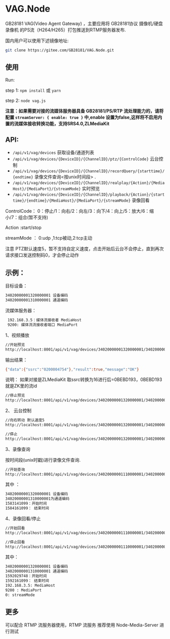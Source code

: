 # VAG.Node

GB28181 VAG(Video Agent Gateway) ，主要应用将 GB28181协议 摄像机/硬盘录像机 的PS流（H264/H265）打包推送到RTMP服务器发布.

国内用户可以使用下述镜像地址:

```bash
git clone https://gitee.com/GB28181/VAG.Node.git
```

## 使用

Run:

step 1: `npm install` 或 `yarn`

step 2: `node vag.js`


**注意：如果需要对接的流媒体服务器具备 GB28181/PS/RTP 流处理能力的，请将配置 `streamServer: { enable: true }` 中,enable 设置为false,这样将不启用内置的流媒体接收转换功能，支持SRS4.0,ZLMediaKit**


## API:

+ `/api/v1/vag/devices` 获取设备/通道列表
+ `/api/v1/vag/devices/{DeviceID}/{ChannelID}/ptz/{ControlCode}` 云台控制
+ `/api/v1/vag/devices/{DeviceID}/{ChannelID}/recordQuery/{starttime}/{endtime}` 录像文件查询<按unix时间段> .
+ `/api/v1/vag/devices/{DeviceID}/{ChannelID}/realplay/{Action}/{MediaHost}/{MediaPort}/{streamMode}` 实时预览
+ `/api/v1/vag/devices/{DeviceID}/{ChannelID}/playback/{Action}/{starttime}/{endtime}/{MediaHost}/{MediaPort}/{streamMode}` 录像回看

ControlCode： 0：停止/1：向右/2：向左/3：向下/4：向上/5：放大/6：缩小/7：组合(暂不支持)

Action :start/stop

streamMode ： 0:udp ,1:tcp被动,2:tcp主动

注意 PTZ默认速度5，暂不支持自定义速度，点击开始后云台不会停止，直到再次请求接口发送控制码0，才会停止动作


## 示例：

目标设备： 
```bash
34020000001320000001 设备编码
34020000001310000001 通道编码
```
流媒体服务器：
```bash
 192.168.3.5：媒体流接收者 MediaHost
 9200: 媒体流流接收者端口 MediaPort
```

1、视频播放

```bash
//开始预览
http://localhost:8001/api/v1/vag/devices/34020000001320000001/34020000001310000001/realplay/start/192.168.3.5/9200/0
```

输出结果：

```bash
{"data":{"ssrc":"0200004754"},"result":true,"message":"OK"}
```

说明： 如果对接是ZLMediaKit 取ssrc转换为16进行后=0BEBD193，0BEBD193就是ZK里的流id

```bash
//停止预览
http://localhost:8001/api/v1/vag/devices/34020000001320000001/34020000001310000001/realplay/stop/192.168.3.5/9200/0
```

2、 云台控制 

```bash
//向右转动 默认速度5
http://localhost:8001/api/v1/vag/devices/34020000001320000001/34020000001310000001/ptz/1

//停止
http://localhost:8001/api/v1/vag/devices/34020000001320000001/34020000001310000001/ptz/0
```

3、录像查询

 按时间段(unix时戳)进行录像文件查询.

```bash
//开始查询
http://localhost:8001/api/v1/vag/devices/34020000001110000001/34020000001320000001/recordQuery/1592021099/1592161099
```

其中 ：

```bash
34020000001320000001 设备编码 
34020000001310000001为通道编码
1583141099：开始时间  
1584161099： 结束时间
```

4、录像回看/停止 

```bash
//开始回看
http://localhost:8001/api/v1/vag/devices/34020000001110000001/34020000001320000001/playback/start/1592029748/1592161099/192.168.3.5/9200/0

//停止回看
http://localhost:8001/api/v1/vag/devices/34020000001110000001/34020000001320000001/playback/stop/1592029748/1592161099/192.168.3.5/9200/0
```

其中：

```bash
34020000001320000001 设备编码 
34020000001310000001 通道编码
1592029748：开始时间 
1592161099： 结束时间
192.168.3.5: MediaHost 
9200 : MediaPort
0: streamMode 
```

## 更多

可以配合 RTMP 流服务器使用，RTMP 流服务 推荐使用 Node-Media-Server 进行测试
